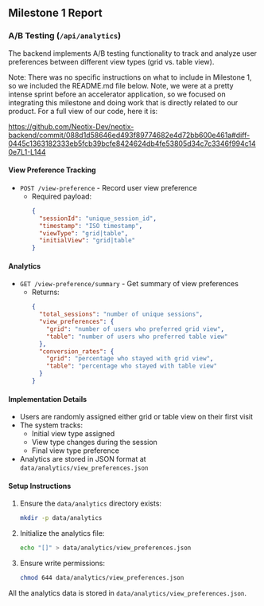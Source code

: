 
## Milestone 1 Report

### A/B Testing (`/api/analytics`)

The backend implements A/B testing functionality to track and analyze user preferences between different view types (grid vs. table view).

Note: There was no specific instructions on what to include in Milestone 1, so we included the README.md file below. Note, we were at a pretty intense sprint before an accelerator application, so we focused on integrating this milestone and doing work that is directly related to our product. For a full view of our code, here it is:

https://github.com/Neotix-Dev/neotix-backend/commit/088d1d58646ed493f89774682e4d72bb600e461a#diff-0445c1363182333eb5fcb39bcfe8424624db4fe53805d34c7c3346f994c140e7L1-L144

#### View Preference Tracking
- `POST /view-preference` - Record user view preference
  - Required payload:
    ```json
    {
      "sessionId": "unique_session_id",
      "timestamp": "ISO timestamp",
      "viewType": "grid|table",
      "initialView": "grid|table"
    }
    ```

#### Analytics
- `GET /view-preference/summary` - Get summary of view preferences
  - Returns:
    ```json
    {
      "total_sessions": "number of unique sessions",
      "view_preferences": {
        "grid": "number of users who preferred grid view",
        "table": "number of users who preferred table view"
      },
      "conversion_rates": {
        "grid": "percentage who stayed with grid view",
        "table": "percentage who stayed with table view"
      }
    }
    ```

#### Implementation Details
- Users are randomly assigned either grid or table view on their first visit
- The system tracks:
  - Initial view type assigned
  - View type changes during the session
  - Final view type preference
- Analytics are stored in JSON format at `data/analytics/view_preferences.json`

#### Setup Instructions
1. Ensure the `data/analytics` directory exists:
   ```bash
   mkdir -p data/analytics
   ```
2. Initialize the analytics file:
   ```bash
   echo "[]" > data/analytics/view_preferences.json
   ```
3. Ensure write permissions:
   ```bash
   chmod 644 data/analytics/view_preferences.json
   ```
All the analytics data is stored in `data/analytics/view_preferences.json`.
